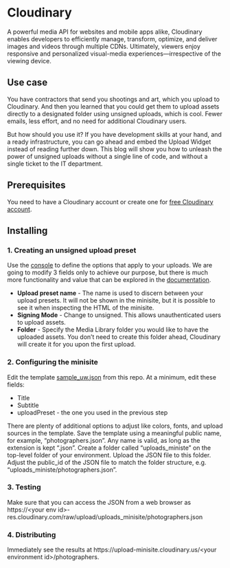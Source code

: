 # Cloudinary

A powerful media API for websites and mobile apps alike, Cloudinary enables developers to efficiently manage, transform, optimize, and deliver images and videos through multiple CDNs. Ultimately, viewers enjoy responsive and personalized visual-media experiences—irrespective of the viewing device.

## Use case

You have contractors that send you shootings and art, which you upload to Cloudinary. And then you learned that you could get them to upload assets directly to a designated folder using unsigned uploads, which is cool. Fewer emails, less effort, and no need for additional Cloudinary users.

But how should you use it? If you have development skills at your hand, and a ready infrastructure, you can go ahead and embed the Upload Widget instead of reading further down. This blog will show you how to unleash the power of unsigned uploads without a single line of code, and without a single ticket to the IT department.

## Prerequisites

You need to have a Cloudinary account or create one for [free Cloudinary account](https://cloudinary.com/users/register_free).

## Installing

### 1. Creating an unsigned upload preset

Use the [console](https://console.cloudinary.com/settings/upload) to define the options that apply to your uploads. We are going to modify 3 fields only to achieve our purpose, but there is much more functionality and value that can be explored in the [documentation](https://cloudinary.com/documentation/upload_presets#managing_upload_presets_using_the_settings_ui).
 - **Upload preset name** - The name is used to discern between your upload presets. It will not be shown in the minisite, but it is possible to see it when inspecting the HTML of the minisite.
 - **Signing Mode** - Change to unsigned. This allows unauthenticated users to upload assets.
 - **Folder** - Specify the Media Library folder you would like to have the uploaded assets. You don’t need to create this folder ahead, Cloudinary will create it for you upon the first upload.

### 2. Configuring the minisite
Edit the template [sample_uw.json](https://github.com/cloudinary-devs/upload-minisite/raw/main/sample_uw.json) from this repo. At a minimum, edit these fields:
 - Title
 - Subtitle
 - uploadPreset - the one you used in the previous step

There are plenty of additional options to adjust like colors, fonts, and upload sources in the template.
Save the template using a meaningful public name, for example, “photographers.json”. Any name is valid, as long as the extension is kept “.json”.
Create a folder called “uploads_ministe” on the top-level folder of your environment. Upload the JSON file to this folder.
Adjust the public_id of the JSON file to match the folder structure, e.g. “uploads_ministe/photographers.json”.

### 3. Testing
Make sure that you can access the JSON from a web browser as 
ht<span>tps://\<your env id\>-res.cloudinary.com/raw/upload/uploads_minisite/photographers.json

### 4. Distributing
Immediately see the results at ht<span>tps://upload-minisite.cloudinary.us/\<your environment id\>/photographers.
